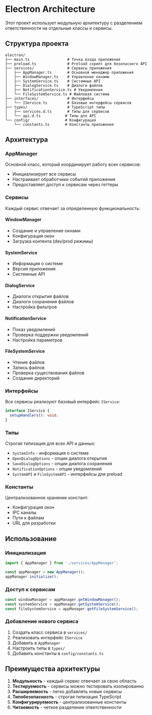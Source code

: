 # Electron Architecture

Этот проект использует модульную архитектуру с разделением ответственности на отдельные классы и сервисы.

## Структура проекта

```
electron/
├── main.ts                 # Точка входа приложения
├── preload.ts              # Preload скрипт для безопасного API
├── services/               # Сервисы приложения
│   ├── AppManager.ts       # Основной менеджер приложения
│   ├── WindowManager.ts    # Управление окнами
│   ├── SystemService.ts    # Системные API
│   ├── DialogService.ts    # Диалоги файлов
│   ├── NotificationService.ts # Уведомления
│   └── FileSystemService.ts # Файловая система
├── interfaces/             # Интерфейсы
│   └── IService.ts         # Базовые интерфейсы сервисов
├── types/                  # TypeScript типы
│   ├── services.d.ts       # Типы для сервисов
│   └── api.d.ts           # Типы для API
└── config/                # Конфигурация
    └── constants.ts       # Константы приложения
```

## Архитектура

### AppManager
Основной класс, который координирует работу всех сервисов:
- Инициализирует все сервисы
- Настраивает обработчики событий приложения
- Предоставляет доступ к сервисам через геттеры

### Сервисы
Каждый сервис отвечает за определенную функциональность:

#### WindowManager
- Создание и управление окнами
- Конфигурация окон
- Загрузка контента (dev/prod режимы)

#### SystemService
- Информация о системе
- Версия приложения
- Системные API

#### DialogService
- Диалоги открытия файлов
- Диалоги сохранения файлов
- Настройка фильтров

#### NotificationService
- Показ уведомлений
- Проверка поддержки уведомлений
- Настройка параметров

#### FileSystemService
- Чтение файлов
- Запись файлов
- Проверка существования файлов
- Создание директорий

### Интерфейсы
Все сервисы реализуют базовый интерфейс `IService`:
```typescript
interface IService {
  setupHandlers(): void;
}
```

### Типы
Строгая типизация для всех API и данных:
- `SystemInfo` - информация о системе
- `OpenDialogOptions` - опции диалога открытия
- `SaveDialogOptions` - опции диалога сохранения
- `NotificationOptions` - опции уведомлений
- `SystemAPI` и `FileSystemAPI` - интерфейсы для preload

### Константы
Централизованное хранение констант:
- Конфигурация окон
- IPC каналы
- Пути к файлам
- URL для разработки

## Использование

### Инициализация
```typescript
import { AppManager } from './services/AppManager';

const appManager = new AppManager();
appManager.initialize();
```

### Доступ к сервисам
```typescript
const windowManager = appManager.getWindowManager();
const systemService = appManager.getSystemService();
const fileSystemService = appManager.getFileSystemService();
```

### Добавление нового сервиса
1. Создать класс сервиса в `services/`
2. Реализовать интерфейс `IService`
3. Добавить в `AppManager`
4. Настроить типы в `types/`
5. Добавить константы в `config/constants.ts`

## Преимущества архитектуры

1. **Модульность** - каждый сервис отвечает за свою область
2. **Тестируемость** - сервисы можно тестировать изолированно
3. **Расширяемость** - легко добавлять новые сервисы
4. **Типобезопасность** - строгая типизация TypeScript
5. **Конфигурируемость** - централизованные константы
6. **Читаемость** - четкое разделение ответственности
